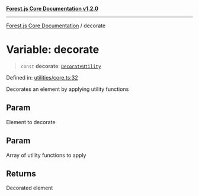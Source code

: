 [**Forest.js Core Documentation v1.2.0**](../README.md)

***

[Forest.js Core Documentation](../README.md) / decorate

# Variable: decorate

> `const` **decorate**: [`DecorateUtility`](../type-aliases/DecorateUtility.md)

Defined in: [utilities/core.ts:32](https://github.com/GrangbelrLurain/forest-js/blob/3b9f0f1236af55b74c90cc45f6935444ec94c11b/packages/core/src/utilities/core.ts#L32)

Decorates an element by applying utility functions

## Param

Element to decorate

## Param

Array of utility functions to apply

## Returns

Decorated element
